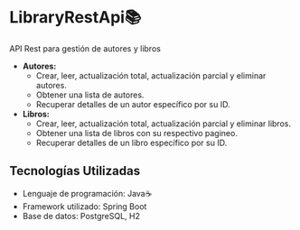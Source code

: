# LibraryRestApi📚
API Rest para gestión de autores y libros

- **Autores:**
    - Crear, leer, actualización total, actualización parcial y eliminar autores.
    - Obtener una lista de autores.
    - Recuperar detalles de un autor específico por su ID.
- **Libros:**
    - Crear, leer, actualización total, actualización parcial y eliminar libros.
    - Obtener una lista de libros con su respectivo pagineo.
    - Recuperar detalles de un libro específico por su ID.

## Tecnologías Utilizadas
- Lenguaje de programación: Java☕️
- Framework utilizado: Spring Boot
- Base de datos: PostgreSQL, H2

